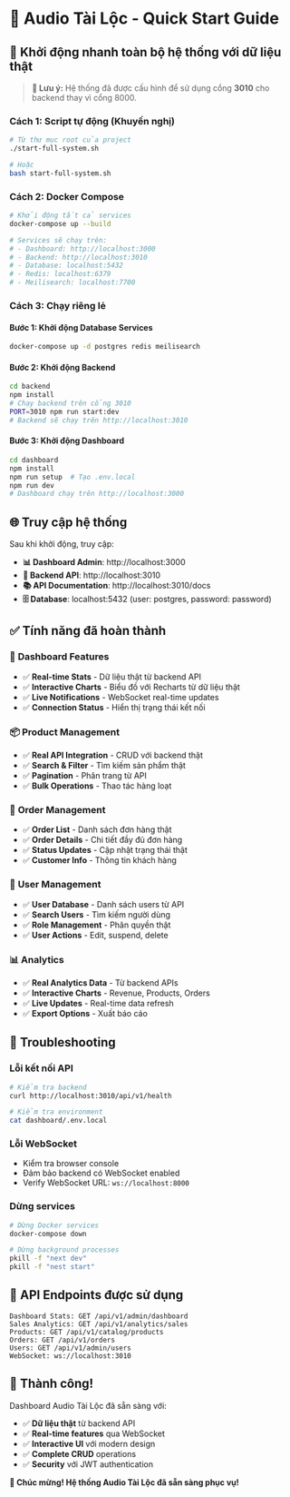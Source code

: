 # 🚀 Audio Tài Lộc - Quick Start Guide

## 🎵 Khởi động nhanh toàn bộ hệ thống với dữ liệu thật

> **📝 Lưu ý:** Hệ thống đã được cấu hình để sử dụng cổng **3010** cho backend thay vì cổng 8000.

### **Cách 1: Script tự động (Khuyến nghị)**
```bash
# Từ thư mục root của project
./start-full-system.sh

# Hoặc
bash start-full-system.sh
```

### **Cách 2: Docker Compose**
```bash
# Khởi động tất cả services
docker-compose up --build

# Services sẽ chạy trên:
# - Dashboard: http://localhost:3000
# - Backend: http://localhost:3010
# - Database: localhost:5432
# - Redis: localhost:6379
# - Meilisearch: localhost:7700
```

### **Cách 3: Chạy riêng lẻ**

#### **Bước 1: Khởi động Database Services**
```bash
docker-compose up -d postgres redis meilisearch
```

#### **Bước 2: Khởi động Backend**
```bash
cd backend
npm install
# Chạy backend trên cổng 3010
PORT=3010 npm run start:dev
# Backend sẽ chạy trên http://localhost:3010
```

#### **Bước 3: Khởi động Dashboard**
```bash
cd dashboard
npm install
npm run setup  # Tạo .env.local
npm run dev
# Dashboard chạy trên http://localhost:3000
```

## 🌐 Truy cập hệ thống

Sau khi khởi động, truy cập:

- **📊 Dashboard Admin**: http://localhost:3000
- **🔗 Backend API**: http://localhost:3010
- **📚 API Documentation**: http://localhost:3010/docs
- **🗄️ Database**: localhost:5432 (user: postgres, password: password)

## ✅ Tính năng đã hoàn thành

### 🎯 **Dashboard Features**
- ✅ **Real-time Stats** - Dữ liệu thật từ backend API
- ✅ **Interactive Charts** - Biểu đồ với Recharts từ dữ liệu thật
- ✅ **Live Notifications** - WebSocket real-time updates
- ✅ **Connection Status** - Hiển thị trạng thái kết nối

### 📦 **Product Management**
- ✅ **Real API Integration** - CRUD với backend thật
- ✅ **Search & Filter** - Tìm kiếm sản phẩm thật
- ✅ **Pagination** - Phân trang từ API
- ✅ **Bulk Operations** - Thao tác hàng loạt

### 🛒 **Order Management**
- ✅ **Order List** - Danh sách đơn hàng thật
- ✅ **Order Details** - Chi tiết đầy đủ đơn hàng
- ✅ **Status Updates** - Cập nhật trạng thái thật
- ✅ **Customer Info** - Thông tin khách hàng

### 👥 **User Management**
- ✅ **User Database** - Danh sách users từ API
- ✅ **Search Users** - Tìm kiếm người dùng
- ✅ **Role Management** - Phân quyền thật
- ✅ **User Actions** - Edit, suspend, delete

### 📊 **Analytics**
- ✅ **Real Analytics Data** - Từ backend APIs
- ✅ **Interactive Charts** - Revenue, Products, Orders
- ✅ **Live Updates** - Real-time data refresh
- ✅ **Export Options** - Xuất báo cáo

## 🔧 Troubleshooting

### **Lỗi kết nối API**
```bash
# Kiểm tra backend
curl http://localhost:3010/api/v1/health

# Kiểm tra environment
cat dashboard/.env.local
```

### **Lỗi WebSocket**
- Kiểm tra browser console
- Đảm bảo backend có WebSocket enabled
- Verify WebSocket URL: `ws://localhost:8000`

### **Dừng services**
```bash
# Dừng Docker services
docker-compose down

# Dừng background processes
pkill -f "next dev"
pkill -f "nest start"
```

## 🎯 API Endpoints được sử dụng

```
Dashboard Stats: GET /api/v1/admin/dashboard
Sales Analytics: GET /api/v1/analytics/sales
Products: GET /api/v1/catalog/products
Orders: GET /api/v1/orders
Users: GET /api/v1/admin/users
WebSocket: ws://localhost:3010
```

## 🎉 Thành công!

Dashboard Audio Tài Lộc đã sẵn sàng với:
- ✅ **Dữ liệu thật** từ backend API
- ✅ **Real-time features** qua WebSocket
- ✅ **Interactive UI** với modern design
- ✅ **Complete CRUD** operations
- ✅ **Security** với JWT authentication

**🎵 Chúc mừng! Hệ thống Audio Tài Lộc đã sẵn sàng phục vụ!**